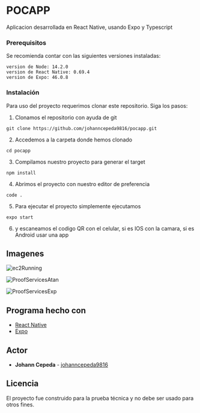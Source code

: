 # POCAPP

Aplicacion desarrollada en React Native, usando Expo y Typescript

### Prerequisitos

Se recomienda contar con las siguientes versiones instaladas:

```
version de Node: 14.2.0
version de React Native: 0.69.4
version de Expo: 46.0.8
```

### Instalación

Para uso del proyecto requerimos clonar este repositorio. Siga los pasos:

1. Clonamos el repositorio con ayuda de git

```
git clone https://github.com/johanncepeda9816/pocapp.git
```

2. Accedemos a la carpeta donde hemos clonado

```
cd pocapp
```

3. Compilamos nuestro proyecto para generar el target

```
npm install
```

4. Abrimos el proyecto con nuestro editor de preferencia

```
code .
```

5. Para ejecutar el proyecto simplemente ejecutamos

```
expo start
```

6. y escaneamos el codigo QR con el celular, si es IOS con la camara, si es Android usar una app

## Imagenes

![ec2Running](./assets/resources/Home.jpeg)

![ProofServicesAtan](./assets/resources/Favorites.jpeg)

![ProofServicesExp](./assets/resources/Detalles.jpeg)

## Programa hecho con

- [React Native](https://reactnative.dev/docs/getting-started)
- [Expo](https://docs.expo.dev/)

## Actor

- **Johann Cepeda** - [johanncepeda9816](https://github.com/johanncepeda9816)

## Licencia

El proyecto fue construido para la prueba técnica y no debe ser usado para otros fines.
